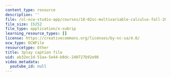 ```yaml
---
content_type: resource
description: ''
file: /ol-ocw-studio-app/courses/18-02sc-multivariable-calculus-fall-2010/ab32ec1d51aa5e44b8dc240727b92e98_fWOGfzC3IeY.vtt
file_size: 15252
file_type: application/x-subrip
learning_resource_types: []
license: https://creativecommons.org/licenses/by-nc-sa/4.0/
ocw_type: OCWFile
resourcetype: Other
title: 3play caption file
uid: ab32ec1d-51aa-5e44-b8dc-240727b92e98
video_metadata:
  youtube_id: null
---
```

